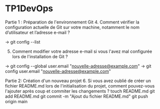 # TP1DevOps
Partie 1 : Préparation de l'environnement Git
4. Comment vérifier la configuration actuelle de Git sur votre machine, notamment le nom
d’utilisateur et l’adresse e-mail ?

→ git config --list

5. Comment modifier votre adresse e-mail si vous l'avez mal configurée lors de l'installation
de Git ?

→ git config --global user.email "nouvelle-adresse@example.com" 
→ git config user.email "nouvelle-adresse@example.com" 

Partie 2: Création d'un nouveau projet
6. Si vous avez oublié de créer un fichier README.md lors de l'initialisation du projet,
comment pouvez-vous l'ajouter après coup et commiter les changements ?
touch README.md
git add README.md
git commit -m "Ajout du fichier README.md"
git push origin main
